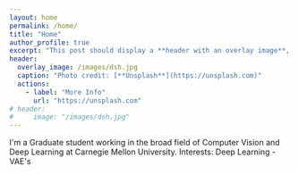 ```yaml
---
layout: home
permalink: /home/
title: "Home"
author_profile: true
excerpt: "This post should display a **header with an overlay image**, if the theme supports it."
header:
  overlay_image: /images/dsh.jpg
  caption: "Photo credit: [**Unsplash**](https://unsplash.com)"
  actions:
    - label: "More Info"
      url: "https://unsplash.com"
# header:
#     image: "/images/dsh.jpg"
---
```



I'm a Graduate student working in the broad field of Computer Vision and Deep Learning at Carnegie Mellon University.
Interests: Deep Learning - VAE's